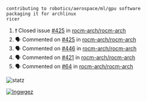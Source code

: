 ```
contributing to robotics/aerospace/ml/gpu software
packaging it for archlinux
ricer
```

<!--START_SECTION:activity-->
1. ❗️ Closed issue [#425](https://github.com/rocm-arch/rocm-arch/issues/425) in [rocm-arch/rocm-arch](https://github.com/rocm-arch/rocm-arch)
2. 🗣 Commented on [#425](https://github.com/rocm-arch/rocm-arch/issues/425) in [rocm-arch/rocm-arch](https://github.com/rocm-arch/rocm-arch)
3. 🗣 Commented on [#446](https://github.com/rocm-arch/rocm-arch/issues/446) in [rocm-arch/rocm-arch](https://github.com/rocm-arch/rocm-arch)
4. 🗣 Commented on [#421](https://github.com/rocm-arch/rocm-arch/issues/421) in [rocm-arch/rocm-arch](https://github.com/rocm-arch/rocm-arch)
5. 🗣 Commented on [#64](https://github.com/rocm-arch/rocm-arch/issues/64) in [rocm-arch/rocm-arch](https://github.com/rocm-arch/rocm-arch)
<!--END_SECTION:activity-->


![statz](https://github-readme-stats.vercel.app/api?username=acxz&include_all_commits=true&show_icons=true)

[![lngwgez](https://github-readme-stats.vercel.app/api/top-langs/?username=acxz&layout=compact)](https://github.com/acxz/github-readme-stats)


<!--
**acxz/acxz** is a ✨ _special_ ✨ repository because its `README.md` (this file) appears on your GitHub profile.

Here are some ideas to get you started:

- 🔭 I’m currently working on ...
- 🌱 I’m currently learning ...
- 👯 I’m looking to collaborate on ...
- 🤔 I’m looking for help with ...
- 💬 Ask me about ...
- 📫 How to reach me: ...
- 😄 Pronouns: ...
- ⚡ Fun fact: ...
-->
